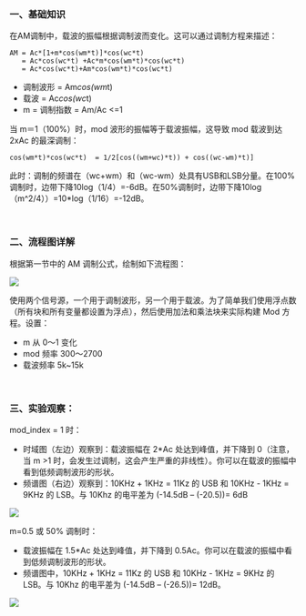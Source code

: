 
### 一、基础知识

在AM调制中，载波的振幅根据调制波而变化。这可以通过调制方程来描述：

```
AM = Ac*[1+m*cos(wm*t)]*cos(wc*t) 
   = Ac*cos(wc*t) +Ac*m*cos(wm*t)*cos(wc*t) 
   = Ac*cos(wc*t)+Am*cos(wm*t)*cos(wc*t)
```

- 调制波形 = Am*cos(wm*t)
- 载波 = Ac*cos(wc*t)
- m = 调制指数 = Am/Ac <=1


当 m＝1（100%）时，mod 波形的振幅等于载波振幅，这导致 mod 载波到达 2xAc 的最深调制：

```
cos(wm*t)*cos(wc*t)  = 1/2[cos((wm+wc)*t)) + cos((wc-wm)*t)]
```

此时：调制的频谱在（wc+wm）和（wc-wm）处具有USB和LSB分量。在100%调制时，边带下降10log（1/4）=-6dB。在50%调制时，边带下降10log（m^2/4））=10*log（1/16）=-12dB。

</br>

### 二、流程图详解

根据第一节中的 AM 调制公式，绘制如下流程图：

![][p1]

使用两个信号源，一个用于调制波形，另一个用于载波。为了简单我们使用浮点数（所有块和所有变量都设置为浮点），然后使用加法和乘法块来实际构建 Mod 方程。设置：

- m 从 0～1 变化
- mod 频率 300～2700
- 载波频率 5k~15k

</br>

### 三、实验观察：

mod_index = 1 时：

- 时域图（左边）观察到：载波振幅在 2*Ac 处达到峰值，并下降到 0（注意，当 m >1 时，会发生过调制，这会产生严重的非线性）。你可以在载波的振幅中看到低频调制波形的形状。
- 频谱图（右边）观察到：10KHz + 1KHz = 11Kz 的 USB 和 10KHz - 1KHz = 9KHz 的 LSB。与 10Khz 的电平差为 (-14.5dB – (-20.5))= 6dB

![][p3]

m=0.5 或 50% 调制时：

- 载波振幅在 1.5*Ac 处达到峰值，并下降到 0.5Ac。你可以在载波的振幅中看到低频调制波形的形状。
- 频谱图中，10KHz + 1KHz = 11Kz 的 USB 和 10KHz - 1KHz = 9KHz 的 LSB。与 10Khz 的电平差为 (-14.5dB – (-26.5))= 12dB。

![][p4]

[p1]:https://tuchuang.beautifulzzzz.com:3000/?path=202501/grc_am_dsb.png    
[p2]:https://tuchuang.beautifulzzzz.com:3000/?path=202501/grc_am_dsb_result1.png    
[p3]:https://tuchuang.beautifulzzzz.com:3000/?path=202501/grc_am_dsb_m1_result.png    
[p4]:https://tuchuang.beautifulzzzz.com:3000/?path=202501/grc_am_dsb_m0_5_result.png    



